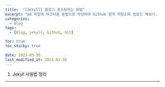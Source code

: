 ```yaml
---
title:  "[Jekyll] 블로그 포스팅하는 방법"
excerpt: "md 파일에 마크다운 문법으로 작성하여 Github 원격 저장소에 업로드 해보기. Intelij 사용 로컬 서버에서 확인 후 Git에 업로드 하기."
categories:
  - Blog
tags:
  - [Blog, jekyll, Github, Git]

toc: true
toc_sticky: true
 
date: 2023-03-30
last_modified_at: 2023-03-30
---
```


1. Jekyll 사용법 정리
* * *
